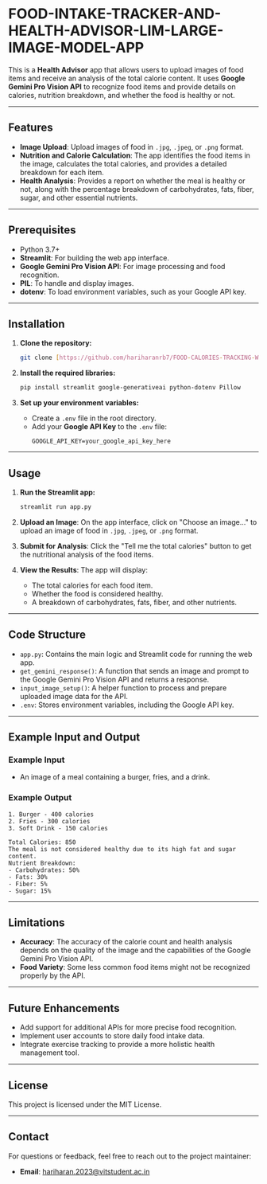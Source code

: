 # FOOD-INTAKE-TRACKER-AND-HEALTH-ADVISOR-LIM-LARGE-IMAGE-MODEL-APP

This is a **Health Advisor** app that allows users to upload images of food items and receive an analysis of the total calorie content. It uses **Google Gemini Pro Vision API** to recognize food items and provide details on calories, nutrition breakdown, and whether the food is healthy or not.

---

## Features

- **Image Upload**: Upload images of food in `.jpg`, `.jpeg`, or `.png` format.
- **Nutrition and Calorie Calculation**: The app identifies the food items in the image, calculates the total calories, and provides a detailed breakdown for each item.
- **Health Analysis**: Provides a report on whether the meal is healthy or not, along with the percentage breakdown of carbohydrates, fats, fiber, sugar, and other essential nutrients.

---

## Prerequisites

- Python 3.7+
- **Streamlit**: For building the web app interface.
- **Google Gemini Pro Vision API**: For image processing and food recognition.
- **PIL**: To handle and display images.
- **dotenv**: To load environment variables, such as your Google API key.

---

## Installation

1. **Clone the repository:**
    ```bash
    git clone [https://github.com/hariharanrb7/FOOD-CALORIES-TRACKING-WEBAPP]
    ```

2. **Install the required libraries:**
    ```bash
    pip install streamlit google-generativeai python-dotenv Pillow
    ```

3. **Set up your environment variables:**
   - Create a `.env` file in the root directory.
   - Add your **Google API Key** to the `.env` file:
     ```
     GOOGLE_API_KEY=your_google_api_key_here
     ```

---

## Usage

1. **Run the Streamlit app:**
    ```bash
    streamlit run app.py
    ```

2. **Upload an Image**: On the app interface, click on "Choose an image..." to upload an image of food in `.jpg`, `.jpeg`, or `.png` format.

3. **Submit for Analysis**: Click the "Tell me the total calories" button to get the nutritional analysis of the food items.

4. **View the Results**: The app will display:
   - The total calories for each food item.
   - Whether the food is considered healthy.
   - A breakdown of carbohydrates, fats, fiber, and other nutrients.

---

## Code Structure

- `app.py`: Contains the main logic and Streamlit code for running the web app.
- `get_gemini_response()`: A function that sends an image and prompt to the Google Gemini Pro Vision API and returns a response.
- `input_image_setup()`: A helper function to process and prepare uploaded image data for the API.
- `.env`: Stores environment variables, including the Google API key.

---

## Example Input and Output

### Example Input
- An image of a meal containing a burger, fries, and a drink.

### Example Output
```
1. Burger - 400 calories
2. Fries - 300 calories
3. Soft Drink - 150 calories

Total Calories: 850
The meal is not considered healthy due to its high fat and sugar content.
Nutrient Breakdown:
- Carbohydrates: 50%
- Fats: 30%
- Fiber: 5%
- Sugar: 15%
```

---

## Limitations
- **Accuracy**: The accuracy of the calorie count and health analysis depends on the quality of the image and the capabilities of the Google Gemini Pro Vision API.
- **Food Variety**: Some less common food items might not be recognized properly by the API.

---

## Future Enhancements
- Add support for additional APIs for more precise food recognition.
- Implement user accounts to store daily food intake data.
- Integrate exercise tracking to provide a more holistic health management tool.

---

## License

This project is licensed under the MIT License.

---

## Contact

For questions or feedback, feel free to reach out to the project maintainer:

- **Email**: [hariharan.2023@vitstudent.ac.in](mailto:hariharan.2023@vitstudent.ac.in)
